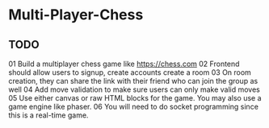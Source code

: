 # Multi-Player-Chess

## TODO
01	Build a multiplayer chess game like https://chess.com
02	Frontend should allow users to 
        signup, 
        create accounts
        create a room
03	On room creation, they can share the link with their friend who can join the group as well
04	Add move validation to make sure users can only make valid moves
05	Use either canvas or raw HTML blocks for the game. You may also use a game engine like phaser.
06	You will need to do socket programming since this is a real-time game.
